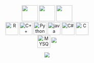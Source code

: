 
<div align="center";> <a href = "mailto:jefersonfreitas1313@gmail.com"><img height="50em" src="https://img.shields.io/badge/-Gmail-%23333?style=for-the-badge&logo=gmail&logoColor=white" target="_blank"></a>
  <a href="https://www.linkedin.com/in/jeferson-freitas-da-silva-644564171/" target="_blank"><img height="50em" src="https://img.shields.io/badge/-LinkedIn-%230077B5?style=for-the-badge&logo=linkedin&logoColor=white" target="_blank"></a>
<a href="https://wa.me/+5511969801105" target="_blank"><img height="50em" src="https://img.shields.io/badge/-Whatsapp-%2391205?style=for-the-badge&logo=whatsapp&logoColor=white" target="_blank"></a> <div/>
	



<div style="display: inline_block">

  
<img height="40em" align="center" alt="R" src="https://img.shields.io/badge/R-000000?style=for-the-badge&logo=R&logoColor=white"/>
<img height="40em" align="center" alt="C++" src="https://img.shields.io/badge/C%2B%2B-00599C?style=for-the-badge&logo=c%2B%2B&logoColor=white"/>
<img height="40em" align="center" alt="Python" src="https://img.shields.io/badge/Python-000000?style=for-the-badge&logo=Python&logoColor=white"/>
<img height="40em" align="center" alt="java" src="https://img.shields.io/badge/Java-FF0000?style=for-the-badge&logo=java&logoColor=black"/>
<img height="40em" align="center" alt="C#" src="https://img.shields.io/badge/C%23-8A2BE2?style=for-the-badge&logo=c-sharp&logoColor=white"/>
<img height="40em" align="center" alt="C" src="https://img.shields.io/badge/C-00599C?style=for-the-badge&logo=c&logoColor=white"/></br>
<img height="40em" align="center" alt="MYSQL" src="https://img.shields.io/badge/MySQL-D2691E?style=for-the-badge&logo=mysql&logoColor=white"/>
<img src="https://github.com/JefersonFreitasdaSilva/JefersonFreitasdaSilva/blob/main/lofi%20sad%20gif.gif">
<p align="center">   <img alingn="center" src="https://profile-counter.glitch.me/JefersonFreitasdaSilva/count.svg" /></p>


	

